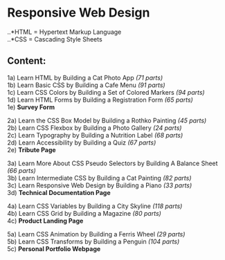 # Responsive Web Design

..*HTML = Hypertext Markup Language</br>
..*CSS = Cascading Style Sheets

## Content:

1a) Learn HTML by Building a Cat Photo App								<em>(71 parts)</em><br/>
1b) Learn Basic CSS by Building a Cafe Menu								<em>(91 parts)</em><br/>
1c) Learn CSS Colors by Building a Set of Colored Markers	<em>(94 parts)</em><br/>
1d) Learn HTML Forms by Building a Registration Form			<em>(65 parts)</em><br/>
1e) **Survey Form**

2a) Learn the CSS Box Model by Building a Rothko Painting	<em>(45 parts)</em><br/>
2b) Learn CSS Flexbox by Building a Photo Gallery					<em>(24 parts)</em><br/>
2c) Learn Typography by Building a Nutrition Label				<em>(68 parts)</em><br/>
2d) Learn Accessibility by Building a Quiz								<em>(67 parts)</em><br/>
2e) **Tribute Page**

3a) Learn More About CSS Pseudo Selectors by Building A Balance Sheet	<em>(66 parts)</em><br/>
3b) Learn Intermediate CSS by Building a Cat Painting									<em>(82 parts)</em><br/>
3c) Learn Responsive Web Design by Building a Piano										<em>(33 parts)</em><br/>
3d) **Technical Documentation Page**

4a) Learn CSS Variables by Building a City Skyline	<em>(118 parts)</em><br/>
4b) Learn CSS Grid by Building a Magazine						<em>(80 parts)</em><br/>
4c) **Product Landing Page**

5a) Learn CSS Animation by Building a Ferris Wheel	<em>(29 parts)</em><br/>
5b) Learn CSS Transforms by Building a Penguin			<em>(104 parts)</em><br/>
5c) **Personal Portfolio Webpage**
